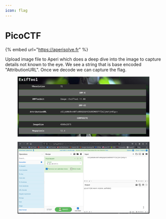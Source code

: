 ```yaml
---
icon: flag
---
```


# PicoCTF

{% embed url="https://aperisolve.fr" %}

Upload image file to Aperi which does a deep dive into the image to capture details not known to the eye. We see a string that is base encoded "AttributionURL". Once we decode we can capture the flag.&#x20;

<figure><img src="../.gitbook/assets/image.png" alt=""><figcaption></figcaption></figure>

<figure><img src="../.gitbook/assets/image (137).png" alt=""><figcaption></figcaption></figure>
